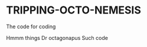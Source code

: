 TRIPPING-OCTO-NEMESIS
=====================

The code for coding

Hmmm things 
Dr octagonapus
Such code
